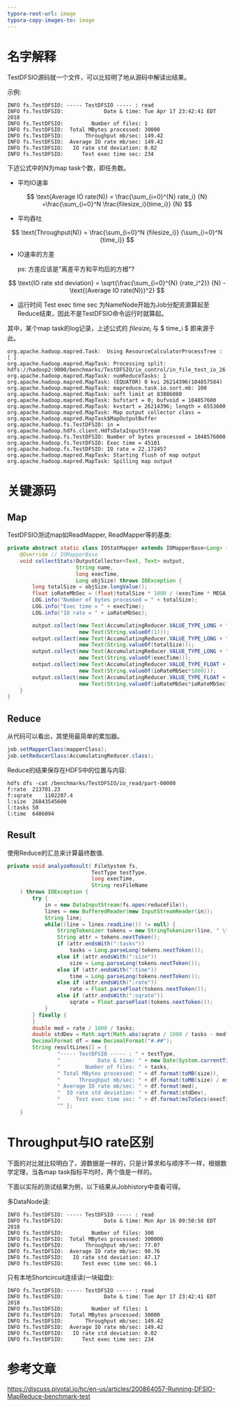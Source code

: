 ```yaml
---
typora-root-url: image
typora-copy-images-to: image
---
```




# 名字解释

TestDFSIO源码就一个文件，可以比较明了地从源码中解读出结果。

示例:

```
INFO fs.TestDFSIO: ----- TestDFSIO ----- : read
INFO fs.TestDFSIO:             Date & time: Tue Apr 17 23:42:41 EDT 2018
INFO fs.TestDFSIO:         Number of files: 1
INFO fs.TestDFSIO:  Total MBytes processed: 30000
INFO fs.TestDFSIO:       Throughput mb/sec: 149.42
INFO fs.TestDFSIO:  Average IO rate mb/sec: 149.42
INFO fs.TestDFSIO:   IO rate std deviation: 0.02
INFO fs.TestDFSIO:      Test exec time sec: 234
```

下述公式中的N为map task个数，即任务数。

* 平均IO速率

$$
\text{Average IO rate(N)} = \frac{\sum_{i=0}^{N} rate_i} {N} =\frac{\sum_{i=0}^N \frac{filesize_i}{time_i}} {N}
$$

* 平均吞吐

$$
\text{Throughput(N)} = \frac{\sum_{i=0}^N {filesize_i}} {\sum_{i=0}^N {time_i}}
$$

* IO速率的方差

  ps: 方差应该是"离差平方和平均后的方根"?

$$
\text{IO rate std deviation} = \sqrt{\frac{\sum_{i=0}^{N} {rate_i^2}} {N} - \text{(Average IO rate(N))}^2}
$$

* 运行时间
  Test exec time sec 为NameNode开始为Job分配资源算起至Reduce结束，因此不是TestDFSIO命令运行时就算起。

其中，某个map task的log记录，上述公式的 $filesize_i$ 与 $ time_i $ 即来源于此。

```
org.apache.hadoop.mapred.Task:  Using ResourceCalculatorProcessTree : [ ]
org.apache.hadoop.mapred.MapTask: Processing split: hdfs://hadoop2:9000/benchmarks/TestDFSIO/io_control/in_file_test_io_26:0+113
org.apache.hadoop.mapred.MapTask: numReduceTasks: 1
org.apache.hadoop.mapred.MapTask: (EQUATOR) 0 kvi 26214396(104857584)
org.apache.hadoop.mapred.MapTask: mapreduce.task.io.sort.mb: 100
org.apache.hadoop.mapred.MapTask: soft limit at 83886080
org.apache.hadoop.mapred.MapTask: bufstart = 0; bufvoid = 104857600
org.apache.hadoop.mapred.MapTask: kvstart = 26214396; length = 6553600
org.apache.hadoop.mapred.MapTask: Map output collector class = org.apache.hadoop.mapred.MapTask$MapOutputBuffer
org.apache.hadoop.fs.TestDFSIO: in = org.apache.hadoop.hdfs.client.HdfsDataInputStream
org.apache.hadoop.fs.TestDFSIO: Number of bytes processed = 1048576000
org.apache.hadoop.fs.TestDFSIO: Exec time = 45101
org.apache.hadoop.fs.TestDFSIO: IO rate = 22.172457
org.apache.hadoop.mapred.MapTask: Starting flush of map output
org.apache.hadoop.mapred.MapTask: Spilling map output
```

# 关键源码

## Map

TestDFSIO测试map如ReadMapper, ReadMapper等的基类:

```java
private abstract static class IOStatMapper extends IOMapperBase<Long> {
    @Override // IOMapperBase
    void collectStats(OutputCollector<Text, Text> output,
                      String name,
                      long execTime,
                      Long objSize) throws IOException {
        long totalSize = objSize.longValue();
        float ioRateMbSec = (float)totalSize * 1000 / (execTime * MEGA);
        LOG.info("Number of bytes processed = " + totalSize);
        LOG.info("Exec time = " + execTime);
        LOG.info("IO rate = " + ioRateMbSec);

        output.collect(new Text(AccumulatingReducer.VALUE_TYPE_LONG + "tasks"),
                       new Text(String.valueOf(1)));
        output.collect(new Text(AccumulatingReducer.VALUE_TYPE_LONG + "size"),
                       new Text(String.valueOf(totalSize)));
        output.collect(new Text(AccumulatingReducer.VALUE_TYPE_LONG + "time"),
                       new Text(String.valueOf(execTime)));
        output.collect(new Text(AccumulatingReducer.VALUE_TYPE_FLOAT + "rate"),
                       new Text(String.valueOf(ioRateMbSec*1000)));
        output.collect(new Text(AccumulatingReducer.VALUE_TYPE_FLOAT + "sqrate"),
                       new Text(String.valueOf(ioRateMbSec*ioRateMbSec*1000)));
    }
}
```

## Reduce

从代码可以看出，其使用最简单的累加器。

```java
job.setMapperClass(mapperClass);
job.setReducerClass(AccumulatingReducer.class);
```

Reduce的结果保存在HDFS中的位置与内容:

```
hdfs dfs -cat /benchmarks/TestDFSIO/io_read/part-00000
f:rate	213701.23
f:sqrate	1102287.4
l:size	26843545600
l:tasks	50
l:time	6486094
```

## Result

使用Reduce的汇总来计算最终数值.

```java
private void analyzeResult( FileSystem fs,
                           TestType testType,
                           long execTime,
                           String resFileName
    ) throws IOException {
        try {
            in = new DataInputStream(fs.open(reduceFile));
            lines = new BufferedReader(new InputStreamReader(in));
            String line;
            while((line = lines.readLine()) != null) {
                StringTokenizer tokens = new StringTokenizer(line, " \t\n\r\f%");
                String attr = tokens.nextToken();
                if (attr.endsWith(":tasks"))
                    tasks = Long.parseLong(tokens.nextToken());
                else if (attr.endsWith(":size"))
                    size = Long.parseLong(tokens.nextToken());
                else if (attr.endsWith(":time"))
                    time = Long.parseLong(tokens.nextToken());
                else if (attr.endsWith(":rate"))
                    rate = Float.parseFloat(tokens.nextToken());
                else if (attr.endsWith(":sqrate"))
                    sqrate = Float.parseFloat(tokens.nextToken());
            }
        } finally {
        }
        double med = rate / 1000 / tasks;
        double stdDev = Math.sqrt(Math.abs(sqrate / 1000 / tasks - med*med));
        DecimalFormat df = new DecimalFormat("#.##");
        String resultLines[] = {
                "----- TestDFSIO ----- : " + testType,
                "            Date & time: " + new Date(System.currentTimeMillis()),
                "        Number of files: " + tasks,
                " Total MBytes processed: " + df.format(toMB(size)),
                "      Throughput mb/sec: " + df.format(toMB(size) / msToSecs(time)),
                " Average IO rate mb/sec: " + df.format(med),
                "  IO rate std deviation: " + df.format(stdDev),
                "     Test exec time sec: " + df.format(msToSecs(execTime)),
                "" };
    }
```

# Throughput与IO rate区别

下面的对比就比较明白了，源数据是一样的，只是计算求和与顺序不一样，根据数学定理，当各map task指标平均时，两个值是一样的。

下面以实际的测试结果为例，以下结果从Jobhistory中查看可得。

多DataNode读:

```
INFO fs.TestDFSIO: ----- TestDFSIO ----- : read
INFO fs.TestDFSIO:             Date & time: Mon Apr 16 09:50:58 EDT 2018
INFO fs.TestDFSIO:         Number of files: 300
INFO fs.TestDFSIO:  Total MBytes processed: 300000
INFO fs.TestDFSIO:       Throughput mb/sec: 77.07
INFO fs.TestDFSIO:  Average IO rate mb/sec: 90.76
INFO fs.TestDFSIO:   IO rate std deviation: 47.17
INFO fs.TestDFSIO:      Test exec time sec: 66.1
```

只有本地Shortcircuit连续读(一块磁盘):

```
INFO fs.TestDFSIO: ----- TestDFSIO ----- : read
INFO fs.TestDFSIO:             Date & time: Tue Apr 17 23:42:41 EDT 2018
INFO fs.TestDFSIO:         Number of files: 1
INFO fs.TestDFSIO:  Total MBytes processed: 30000
INFO fs.TestDFSIO:       Throughput mb/sec: 149.42
INFO fs.TestDFSIO:  Average IO rate mb/sec: 149.42
INFO fs.TestDFSIO:   IO rate std deviation: 0.02
INFO fs.TestDFSIO:      Test exec time sec: 234
```



# 参考文章

https://discuss.pivotal.io/hc/en-us/articles/200864057-Running-DFSIO-MapReduce-benchmark-test

